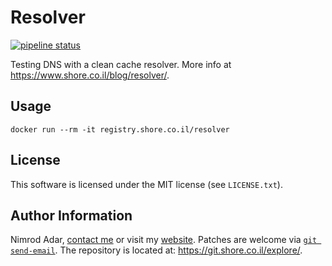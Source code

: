 # Resolver

[![pipeline status](https://git.shore.co.il/nimrod/resolver/badges/master/pipeline.svg)](https://git.shore.co.il/nimrod/resolver/-/commits/master)

Testing DNS with a clean cache resolver. More info at
https://www.shore.co.il/blog/resolver/.

## Usage

```
docker run --rm -it registry.shore.co.il/resolver
```

## License

This software is licensed under the MIT license (see `LICENSE.txt`).

## Author Information

Nimrod Adar, [contact me](mailto:nimrod@shore.co.il) or visit my
[website](https://www.shore.co.il/). Patches are welcome via
[`git send-email`](http://git-scm.com/book/en/v2/Git-Commands-Email). The repository
is located at: <https://git.shore.co.il/explore/>.
